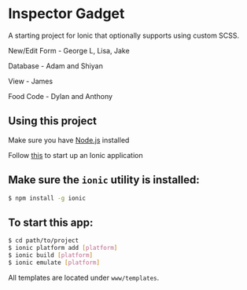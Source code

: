 # Inspector Gadget

A starting project for Ionic that optionally supports using custom SCSS.

New/Edit Form - George L, Lisa, Jake

Database - Adam and Shiyan

View - James

Food Code - Dylan and Anthony

## Using this project
Make sure you have [Node.js](https://nodejs.org/en/) installed

Follow [this](http://ionicframework.com/getting-started/) to start up an Ionic application

## Make sure the `ionic` utility is installed:
```bash
$ npm install -g ionic
```

## To start this app:
```bash
$ cd path/to/project
$ ionic platform add [platform]
$ ionic build [platform]
$ ionic emulate [platform]
```

All templates are located under `www/templates`.
